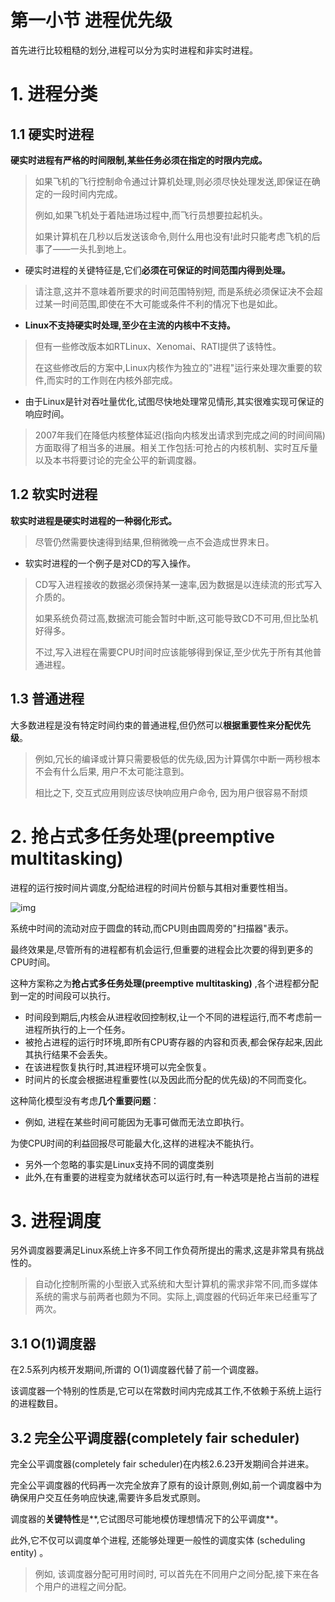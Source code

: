 # 第一小节 进程优先级

首先进行比较粗糙的划分,进程可以分为实时进程和非实时进程。

# 1. 进程分类

## 1.1 硬实时进程

**硬实时进程有严格的时间限制,某些任务必须在指定的时限内完成。**

> 如果飞机的飞行控制命令通过计算机处理,则必须尽快处理发送,即保证在确定的一段时间内完成。
>
> 例如,如果飞机处于着陆进场过程中,而飞行员想要拉起机头。
>
> 如果计算机在几秒以后发送该命令,则什么用也没有!此时只能考虑飞机的后事了——一头扎到地上。

- 硬实时进程的关键特征是,它们**必须在可保证的时间范围内得到处理。**

> 请注意,这并不意味着所要求的时间范围特别短, 而是系统必须保证决不会超过某一时间范围,即使在不大可能或条件不利的情况下也是如此。

- **Linux不支持硬实时处理,至少在主流的内核中不支持。**

> 但有一些修改版本如RTLinux、Xenomai、RATI提供了该特性。
>
> 在这些修改后的方案中,Linux内核作为独立的"进程"运行来处理次重要的软件,而实时的工作则在内核外部完成。

- 由于Linux是针对吞吐量优化,试图尽快地处理常见情形,其实很难实现可保证的响应时间。

> 2007年我们在降低内核整体延迟(指向内核发出请求到完成之间的时间间隔)方面取得了相当多的进展。相关工作包括:可抢占的内核机制、实时互斥量以及本书将要讨论的完全公平的新调度器。

## 1.2 软实时进程

**软实时进程是硬实时进程的一种弱化形式。**

> 尽管仍然需要快速得到结果,但稍微晚一点不会造成世界末日。

- 软实时进程的一个例子是对CD的写入操作。

> CD写入进程接收的数据必须保持某一速率,因为数据是以连续流的形式写入介质的。
>
> 如果系统负荷过高,数据流可能会暂时中断,这可能导致CD不可用,但比坠机好得多。
>
> 不过,写入进程在需要CPU时间时应该能够得到保证,至少优先于所有其他普通进程。

## 1.3 普通进程

大多数进程是没有特定时间约束的普通进程,但仍然可以**根据重要性来分配优先级**。

> 例如,冗长的编译或计算只需要极低的优先级,因为计算偶尔中断一两秒根本不会有什么后果, 用户不太可能注意到。
>
> 相比之下, 交互式应用则应该尽快响应用户命令, 因为用户很容易不耐烦

# 2. 抢占式多任务处理(preemptive multitasking)

进程的运行按时间片调度,分配给进程的时间片份额与其相对重要性相当。

![img](https://p2onpu7kg4.feishu.cn/space/api/box/stream/download/asynccode/?code=ZDFkZmM4ZmY5MTk0YjJkYWY3MDViZTQ3YWNlNmMwOWZfNmJjb1VFOVZIaTdqdVVvNXVwYUNPdjJFQklZWEVVWUZfVG9rZW46R3ltSmJkYkJFbzFEVUd4blNURGN5SERFbldkXzE3MDQ0Mzg1NTI6MTcwNDQ0MjE1Ml9WNA)

系统中时间的流动对应于圆盘的转动,而CPU则由圆周旁的"扫描器"表示。

最终效果是,尽管所有的进程都有机会运行,但重要的进程会比次要的得到更多的CPU时间。

这种方案称之为**抢占式多任务处理(preemptive multitasking)** ,各个进程都分配到一定的时间段可以执行。

- 时间段到期后,内核会从进程收回控制权,让一个不同的进程运行,而不考虑前一进程所执行的上一个任务。
- 被抢占进程的运行时环境,即所有CPU寄存器的内容和页表,都会保存起来,因此其执行结果不会丢失。
-  在该进程恢复执行时,其进程环境可以完全恢复。
- 时间片的长度会根据进程重要性(以及因此而分配的优先级)的不同而变化。

这种简化模型没有考虑**几个重要问题**：

- 例如, 进程在某些时间可能因为无事可做而无法立即执行。

为使CPU时间的利益回报尽可能最大化,这样的进程决不能执行。

- 另外一个忽略的事实是Linux支持不同的调度类别
- 此外,在有重要的进程变为就绪状态可以运行时,有一种选项是抢占当前的进程

# 3. 进程调度

另外调度器要满足Linux系统上许多不同工作负荷所提出的需求,这是非常具有挑战性的。

> 自动化控制所需的小型嵌入式系统和大型计算机的需求非常不同,而多媒体系统的需求与前两者也颇为不同。实际上,调度器的代码近年来已经重写了两次。

## 3.1  O(1)调度器

在2.5系列内核开发期间,所谓的 O(1)调度器代替了前一个调度器。

该调度器一个特别的性质是,它可以在常数时间内完成其工作,不依赖于系统上运行的进程数目。

## 3.2 完全公平调度器(completely fair scheduler)

完全公平调度器(completely fair scheduler)在内核2.6.23开发期间合并进来。

完全公平调度器的代码再一次完全放弃了原有的设计原则,例如,前一个调度器中为确保用户交互任务响应快速,需要许多启发式原则。

调度器的**关键特性**是**,它试图尽可能地模仿理想情况下的公平调度**。

此外,它不仅可以调度单个进程, 还能够处理更一般性的调度实体 (scheduling entity) 。

> 例如, 该调度器分配可用时间时, 可以首先在不同用户之间分配,接下来在各个用户的进程之间分配。
